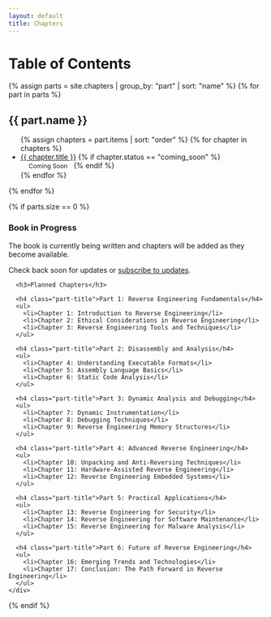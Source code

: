 ```yaml
---
layout: default
title: Chapters
---
```


<div class="chapters-list">
  <h1>Table of Contents</h1>
  
  {% assign parts = site.chapters | group_by: "part" | sort: "name" %}
  {% for part in parts %}
    <h2 class="part-title">{{ part.name }}</h2>
    <ul>
      {% assign chapters = part.items | sort: "order" %}
      {% for chapter in chapters %}
        <li>
          <a href="{{ chapter.url | relative_url }}">{{ chapter.title }}</a>
          {% if chapter.status == "coming_soon" %}
            <span class="status coming-soon">Coming Soon</span>
          {% endif %}
        </li>
      {% endfor %}
    </ul>
  {% endfor %}
  
  {% if parts.size == 0 %}
    <div class="notice">
      <h3>Book in Progress</h3>
      <p>The book is currently being written and chapters will be added as they become available.</p>
      <p>Check back soon for updates or <a href="{{ '/about' | relative_url }}">subscribe to updates</a>.</p>
      
      <h3>Planned Chapters</h3>
      
      <h4 class="part-title">Part 1: Reverse Engineering Fundamentals</h4>
      <ul>
        <li>Chapter 1: Introduction to Reverse Engineering</li>
        <li>Chapter 2: Ethical Considerations in Reverse Engineering</li>
        <li>Chapter 3: Reverse Engineering Tools and Techniques</li>
      </ul>
      
      <h4 class="part-title">Part 2: Disassembly and Analysis</h4>
      <ul>
        <li>Chapter 4: Understanding Executable Formats</li>
        <li>Chapter 5: Assembly Language Basics</li>
        <li>Chapter 6: Static Code Analysis</li>
      </ul>
      
      <h4 class="part-title">Part 3: Dynamic Analysis and Debugging</h4>
      <ul>
        <li>Chapter 7: Dynamic Instrumentation</li>
        <li>Chapter 8: Debugging Techniques</li>
        <li>Chapter 9: Reverse Engineering Memory Structures</li>
      </ul>
      
      <h4 class="part-title">Part 4: Advanced Reverse Engineering</h4>
      <ul>
        <li>Chapter 10: Unpacking and Anti-Reversing Techniques</li>
        <li>Chapter 11: Hardware-Assisted Reverse Engineering</li>
        <li>Chapter 12: Reverse Engineering Embedded Systems</li>
      </ul>
      
      <h4 class="part-title">Part 5: Practical Applications</h4>
      <ul>
        <li>Chapter 13: Reverse Engineering for Security</li>
        <li>Chapter 14: Reverse Engineering for Software Maintenance</li>
        <li>Chapter 15: Reverse Engineering for Malware Analysis</li>
      </ul>
      
      <h4 class="part-title">Part 6: Future of Reverse Engineering</h4>
      <ul>
        <li>Chapter 16: Emerging Trends and Technologies</li>
        <li>Chapter 17: Conclusion: The Path Forward in Reverse Engineering</li>
      </ul>
    </div>
  {% endif %}
</div>
<style>
  .status {
    display: inline-block;
    padding: 2px 8px;
    border-radius: 4px;
    font-size: 0.75rem;
    margin-left: 8px;
  }
  
  .coming-soon {
    background-color: var(--color-button-secondary-bg);
    color: var(--color-text-secondary);
  }
  
  .notice {
    padding: 20px;
    border: 1px solid var(--color-border);
    border-radius: 8px;
    margin: 20px 0;
  }
  
  .notice h3 {
    margin-top: 0;
  }
  
  .notice h4 {
    margin-bottom: 0.5rem;
  }
</style>